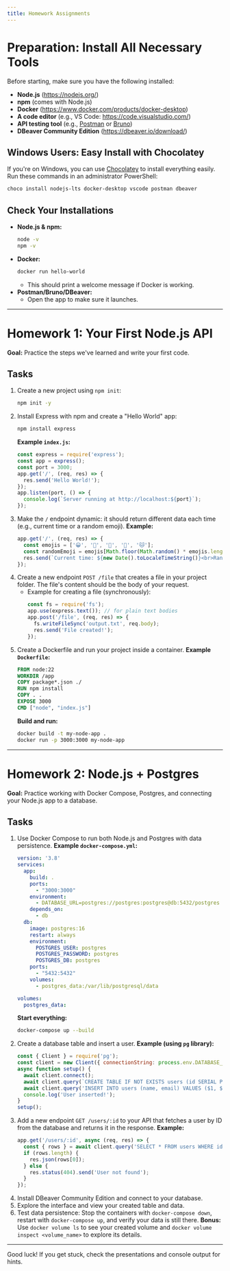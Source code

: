 ```yaml
---
title: Homework Assignments
---
```


# Preparation: Install All Necessary Tools

Before starting, make sure you have the following installed:

- **Node.js** (https://nodejs.org/)
- **npm** (comes with Node.js)
- **Docker** (https://www.docker.com/products/docker-desktop)
- **A code editor** (e.g., VS Code: https://code.visualstudio.com/)
- **API testing tool** (e.g., [Postman](https://www.postman.com/) or [Bruno](https://www.usebruno.com/))
- **DBeaver Community Edition** (https://dbeaver.io/download/)

## Windows Users: Easy Install with Chocolatey
If you're on Windows, you can use [Chocolatey](https://chocolatey.org/) to install everything easily. Run these commands in an administrator PowerShell:

```powershell
choco install nodejs-lts docker-desktop vscode postman dbeaver
```

## Check Your Installations
- **Node.js & npm:**
  ```sh
  node -v
  npm -v
  ```
- **Docker:**
  ```sh
  docker run hello-world
  ```
  - This should print a welcome message if Docker is working.
- **Postman/Bruno/DBeaver:**
  - Open the app to make sure it launches.

---

# Homework 1: Your First Node.js API

**Goal:** Practice the steps we've learned and write your first code.

## Tasks
1. Create a new project using `npm init`:
   ```sh
   npm init -y
   ```
2. Install Express with npm and create a "Hello World" app:
   ```sh
   npm install express
   ```
   **Example `index.js`:**
   ```js
   const express = require('express');
   const app = express();
   const port = 3000;
   app.get('/', (req, res) => {
     res.send('Hello World!');
   });
   app.listen(port, () => {
     console.log(`Server running at http://localhost:${port}`);
   });
   ```
3. Make the `/` endpoint dynamic: it should return different data each time (e.g., current time or a random emoji).
   **Example:**
   ```js
   app.get('/', (req, res) => {
     const emojis = ['😀', '🚀', '🌟', '🍕', '🐱'];
     const randomEmoji = emojis[Math.floor(Math.random() * emojis.length)];
     res.send(`Current time: ${new Date().toLocaleTimeString()}<br>Random emoji: ${randomEmoji}`);
   });
   ```
4. Create a new endpoint `POST /file` that creates a file in your project folder. The file's content should be the body of your request.
   - Example for creating a file (synchronously):
     ```js
     const fs = require('fs');
     app.use(express.text()); // for plain text bodies
     app.post('/file', (req, res) => {
       fs.writeFileSync('output.txt', req.body);
       res.send('File created!');
     });
     ```
5. Create a Dockerfile and run your project inside a container.
   **Example `Dockerfile`:**
   ```Dockerfile
   FROM node:22
   WORKDIR /app
   COPY package*.json ./
   RUN npm install
   COPY . .
   EXPOSE 3000
   CMD ["node", "index.js"]
   ```
   **Build and run:**
   ```sh
   docker build -t my-node-app .
   docker run -p 3000:3000 my-node-app
   ```

---

# Homework 2: Node.js + Postgres

**Goal:** Practice working with Docker Compose, Postgres, and connecting your Node.js app to a database.

## Tasks
1. Use Docker Compose to run both Node.js and Postgres with data persistence.
   **Example `docker-compose.yml`:**
   ```yaml
   version: '3.8'
   services:
     app:
       build: .
       ports:
         - "3000:3000"
       environment:
         - DATABASE_URL=postgres://postgres:postgres@db:5432/postgres
       depends_on:
         - db
     db:
       image: postgres:16
       restart: always
       environment:
         POSTGRES_USER: postgres
         POSTGRES_PASSWORD: postgres
         POSTGRES_DB: postgres
       ports:
         - "5432:5432"
       volumes:
         - postgres_data:/var/lib/postgresql/data

   volumes:
     postgres_data:
   ```
   **Start everything:**
   ```sh
   docker-compose up --build
   ```
2. Create a database table and insert a user.
   **Example (using `pg` library):**
   ```js
   const { Client } = require('pg');
   const client = new Client({ connectionString: process.env.DATABASE_URL });
   async function setup() {
     await client.connect();
     await client.query(`CREATE TABLE IF NOT EXISTS users (id SERIAL PRIMARY KEY, name TEXT NOT NULL, email TEXT UNIQUE NOT NULL);`);
     await client.query('INSERT INTO users (name, email) VALUES ($1, $2) ON CONFLICT (email) DO NOTHING', ['Alice', 'alice@example.com']);
     console.log('User inserted!');
   }
   setup();
   ```
3. Add a new endpoint `GET /users/:id` to your API that fetches a user by ID from the database and returns it in the response.
   **Example:**
   ```js
   app.get('/users/:id', async (req, res) => {
     const { rows } = await client.query('SELECT * FROM users WHERE id = $1', [req.params.id]);
     if (rows.length) {
       res.json(rows[0]);
     } else {
       res.status(404).send('User not found');
     }
   });
   ```
4. Install DBeaver Community Edition and connect to your database.
5. Explore the interface and view your created table and data.
6. Test data persistence: Stop the containers with `docker-compose down`, restart with `docker-compose up`, and verify your data is still there.
   **Bonus:** Use `docker volume ls` to see your created volume and `docker volume inspect <volume_name>` to explore its details.

---

Good luck! If you get stuck, check the presentations and console output for hints.
